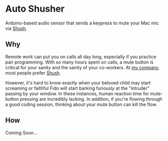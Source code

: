 # Auto Shusher

Arduino-based audio sensor that sends a keypress to mute your Mac mic via
[Shush](http://mizage.com/shush/).

## Why

Remote work can put you on calls all day long, especially if you practice pair
programming.  With so many hours spent on calls, a mute button is critical for
your sanity and the sanity of your co-workers.  At [my
company](http://verypossible.com/), most people prefer
[Shush](http://mizage.com/shush/).

However, it's hard to know exactly when your beloved child may start screaming
or faithful Fido will start barking furiously at the "intruder" passing by your
window.  In these instances, human reaction time for mute-button pressing are
incredibly lacking.  In addition, if you're flowing through a good coding
session, thinking about your mute button can kill the flow.

## How

Coming Soon...
